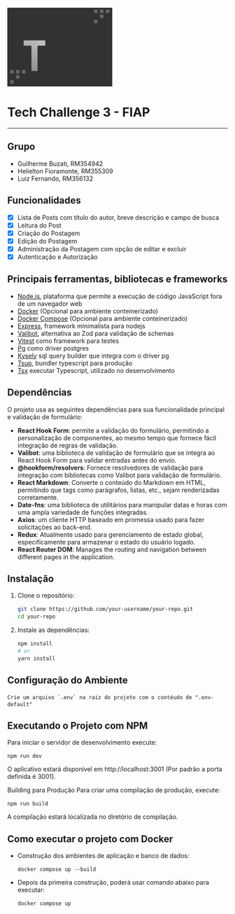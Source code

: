 ![Logo Projeto](logo.png)

# Tech Challenge 3 - FIAP

---

## Grupo

- Guilherme Buzati, RM354942
- Helielton Fioramonte, RM355309
- Luiz Fernando, RM356132

## Funcionalidades

- [x] Lista de Posts com título do autor, breve descrição e campo de busca
- [x] Leitura do Post
- [x] Criação do Postagem
- [x] Edição do Postagem
- [x] Administração da Postagem com opção de editar e excluir
- [x] Autenticação e Autorização

## Principais ferramentas, bibliotecas e frameworks

- [Node.js](https://nodejs.org/pt), plataforma que permite a execução de código JavaScript fora de um navegador web
- [Docker](https://www.docker.com/) (Opcional para ambiente conteinerizado)
- [Docker Compose](https://docs.docker.com/compose/) (Opcional para ambiente conteinerizado)
- [Express](https://expressjs.com/), framework minimalista para nodejs
- [Valibot](https://valibot.dev/), alternativa ao Zod para validação de schemas
- [Vitest](https://vitest.dev/) como framework para testes
- [Pg](https://github.com/brianc/node-postgres) como driver postgres
- [Kysely](https://kysely.dev/) sql query builder que integra com o driver pg
- [Tsup](https://tsup.egoist.dev/), bundler typescript para produção
- [Tsx](https://github.com/privatenumber/tsx) executar Typescript, utilizado
  no desenvolvimento

## Dependências

O projeto usa as seguintes dependências para sua funcionalidade principal e validação de formulário:

- **React Hook Form**: permite a validação do formulário, permitindo a personalização de componentes, ao mesmo tempo que fornece fácil integração de regras de validação.
- **Valibot**: uma biblioteca de validação de formulário que se integra ao React Hook Form para validar entradas antes do envio.
- **@hookform/resolvers**: Fornece resolvedores de validação para integração com bibliotecas como Valibot para validação de formulário.
- **React Markdown**: Converte o conteúdo do Markdown em HTML, permitindo que tags como parágrafos, listas, etc., sejam renderizadas corretamente.
- **Date-fns**: uma biblioteca de utilitários para manipular datas e horas com uma ampla variedade de funções integradas.
- **Axios**: um cliente HTTP baseado em promessa usado para fazer solicitações ao back-end.
- **Redux**: Atualmente usado para gerenciamento de estado global, especificamente para armazenar o estado do usuário logado.
- **React Router DOM**: Manages the routing and navigation between different pages in the application.


## Instalação

1. Clone o repositório:
    ```sh
    git clone https://github.com/your-username/your-repo.git
    cd your-repo
    ```

2. Instale as dependências:
    ```sh
    npm install
    # or
    yarn install
    ```

## Configuração do Ambiente


    Crie um arquivo `.env` na raiz do projeto com o contéudo de ".env-default"


## Executando o Projeto com NPM

Para iniciar o servidor de desenvolvimento execute:


    npm run dev

    
O aplicativo estará disponível em http://localhost:3001 (Por padrão a porta definida é 3001).

Building para Produção
Para criar uma compilação de produção, execute:

   
    npm run build
  
    
A compilação estará localizada no diretório de compilação.

## Como executar o projeto com Docker

- Construção dos ambientes de aplicação e banco de dados:

      docker compose up --build
 
- Depois da primeira construção, poderá usar comando abaixo para executar:

      docker compose up
